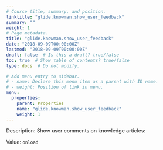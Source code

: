 ```yaml
---
# Course title, summary, and position.
linktitle: "glide.knowman.show_user_feedback"
summary: ""
weight: 1
# Page metadata.
title: "glide.knowman.show_user_feedback"
date: "2018-09-09T00:00:00Z"
lastmod: "2018-09-09T00:00:00Z"
draft: false  # Is this a draft? true/false
toc: true  # Show table of contents? true/false
type: docs  # Do not modify.

# Add menu entry to sidebar.
# - name: Declare this menu item as a parent with ID name.
# - weight: Position of link in menu.
menu:
  properties:
    parent: Properties
    name: "glide.knowman.show_user_feedback"
    weight: 1
---
```


Description: Show user comments on knowledge articles:


Value: `onload`
